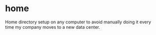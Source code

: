 home
====
Home directory setup on any computer to avoid manually 
doing it every time my company moves to a new data center.
